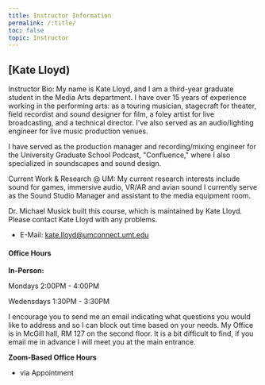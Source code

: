 ```yaml
---
title: Instructor Information
permalink: /:title/
toc: false
topic: Instructor
---
```


<!-- # Instructors -->

## [Kate Lloyd)

Instructor Bio: My name is Kate Lloyd, and I am a third-year graduate student in the Media Arts department. I have over 15 years of experience working in the performing arts: as a touring musician, stagecraft for theater, field recordist and sound designer for film, a foley artist for live broadcasting, and a technical director. I've also served as an audio/lighting engineer for live music production venues.

I have served as the production manager and recording/mixing engineer for the University Graduate School Podcast, "Confluence," where I also specialized in soundscapes and sound design.

Current Work & Research @ UM: My current research interests include sound for games, immersive audio, VR/AR and avian sound
I currently serve as the Sound Studio Manager and assistant to the media equipment room.

Dr. Michael Musick built this course, which is maintained by Kate Lloyd. Please contact Kate Lloyd with any problems.

- E-Mail: [kate.lloyd@umconnect.umt.edu](mailto:kate.lloyd@umconnect.umt.edu?subject=245%20Question)




<!-- - [Teaching Website](https://michaelmusick.github.io/teaching) -->



#### Office Hours
**In-Person:**


Mondays 2:00PM - 4:00PM 

Wedensdays 1:30PM - 3:30PM

I encourage you to send me an email indicating what questions you would like to address and so I can block out time based on your needs. My Office is in McGill hall, RM 127 on the second floor. It is a bit difficult to find, if you email me in advance I will meet you at the main entrance.


**Zoom-Based Office Hours**

- via Appointment



<!--

## Teaching Assistant/s

In addition to myself, we will be supported with teaching assistants this semester.

If you are unable to solve problems on your own or through the course Moodle forum (more to come on that later), you should e-mail a TA for help.

- [Cole Grant, cole.grant@umconnect.umt.edu](mailto:cole.grant@umconnect.umt.edu?subject=245%20Question)



Additionally, the TA will be available for video meetings and face-to-face meetings to assist with problems. Please set these appointments up individually with the TA.

- To schedule an appoint with our TA Cole Grant , please send him an email
- Regular office hours with Cole TBA  

-->


